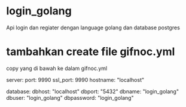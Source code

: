 # login_golang
Api login dan regiater dengan language golang dan database postgres

# tambahkan create file gifnoc.yml
copy yang di bawah ke dalam gifnoc.yml

server:
  port: 9990
  ssl_port: 9990
  hostname: "localhost"

database:
  dbhost: "localhost"
  dbport: "5432"
  dbname: "login_golang"
  dbuser: "login_golang"
  dbpassword: "login_golang"
